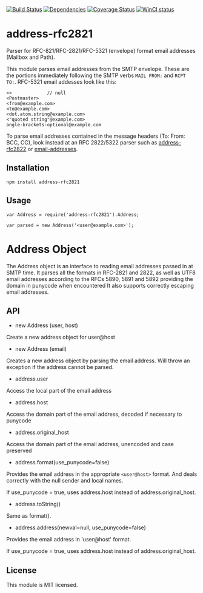 [![Build Status][ci-img]][ci-url]
[![Dependencies][dep-img]][dep-url]
[![Coverage Status][cov-img]][cov-url]
[![WinCI status][win-ci-img]][win-ci-url]


# address-rfc2821

Parser for RFC-821/RFC-2821/RFC-5321 (envelope) format email addresses (Mailbox and Path).

This module parses email addresses from the SMTP envelope. These are the
portions immediately following the SMTP verbs `MAIL FROM:` and `RCPT TO:`. RFC-5321 email addesses look like this:

````
<>             // null
<Postmaster>
<from@example.com>
<to@example.com>
<dot.atom.string@example.com>
<"quoted string"@example.com>
angle-brackets-optional@example.com
````

To parse email addresses contained in the message headers (To: From: BCC, CC), look instead at an RFC 2822/5322 parser such as [address-rfc2822](https://www.npmjs.com/package/address-rfc2822) or [email-addresses](https://www.npmjs.com/package/email-addresses).


Installation
------------

    npm install address-rfc2821

Usage
-----

    var Address = require('address-rfc2821').Address;

    var parsed = new Address('<user@example.com>');


# Address Object

The Address object is an interface to reading email addresses passed in at
SMTP time. It parses all the formats in RFC-2821 and 2822, as well as UTF8
email addresses according to the RFCs 5890, 5891 and 5892 providing the
domain in punycode when encountered It also supports correctly escaping
email addresses.

## API

* new Address (user, host)

Create a new address object for user@host

* new Address (email)

Creates a new address object by parsing the email address. Will throw an
exception if the address cannot be parsed.

* address.user

Access the local part of the email address

* address.host

Access the domain part of the email address, decoded if necessary to punycode

* address.original_host

Access the domain part of the email address, unencoded and case preserved

* address.format(use_punycode=false)

Provides the email address in the appropriate `<user@host>` format. And
deals correctly with the null sender and local names.

If use_punycode = true, uses address.host instead of address.original_host.

* address.toString()

Same as format().

* address.address(newval=null, use_punycode=false)

Provides the email address in 'user@host' format.

If use_punycode = true, uses address.host instead of address.original_host.

License
-------

This module is MIT licensed.


[ci-img]: https://github.com/haraka/node-address-rfc2821/workflows/Test%20Coverage/badge.svg
[ci-url]: https://github.com/haraka/node-address-rfc2821/actions?query=workflow%3A%22Test+Coverage%22
[dep-img]: https://david-dm.org/haraka/node-address-rfc2821.svg
[dep-url]: https://david-dm.org/haraka/node-address-rfc2821
[cov-img]: https://codecov.io/github/haraka/node-address-rfc2821/coverage.svg?branch=master
[cov-url]: https://codecov.io/github/haraka/node-address-rfc2821?branch=master
[win-ci-img]: https://github.com/haraka/node-address-rfc2821/workflows/Plugin%20Tests%20-%20Windows/badge.svg
[win-ci-url]: https://github.com/haraka/node-address-rfc2821/actions?query=workflow%3A%22Plugin+Tests+-+Windows%22
